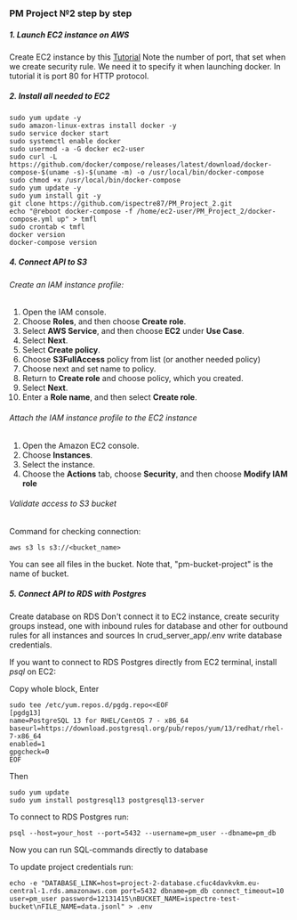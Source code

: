 ### PM Project №2 step by step

##### 1. Launch EC2 instance on AWS
Create EC2 instance by this [Tutorial](https://catalog.workshops.aws/general-immersionday/en-US/basic-modules/10-ec2/ec2-linux)
Note the number of port, that set when we create security rule. We need it to specify it when launching docker. In tutorial it is port 80 for HTTP protocol.

##### 2. Install all needed to EC2
```commandline
sudo yum update -y
sudo amazon-linux-extras install docker -y
sudo service docker start
sudo systemctl enable docker
sudo usermod -a -G docker ec2-user
sudo curl -L https://github.com/docker/compose/releases/latest/download/docker-compose-$(uname -s)-$(uname -m) -o /usr/local/bin/docker-compose
sudo chmod +x /usr/local/bin/docker-compose
sudo yum update -y
sudo yum install git -y
git clone https://github.com/ispectre87/PM_Project_2.git
echo "@reboot docker-compose -f /home/ec2-user/PM_Project_2/docker-compose.yml up" > tmfl
sudo crontab < tmfl
docker version
docker-compose version
```

##### 4. Connect API to S3
###### Create an IAM instance profile:
1) Open the IAM console.
2) Choose **Roles**, and then choose **Create role**.
3) Select **AWS Service**, and then choose **EC2** under **Use Case**.
4) Select **Next**.
5) Select **Create policy**.
6) Choose **S3FullAccess** policy from list (or another needed policy)
7) Choose next and set name to policy.
8) Return to **Create role** and choose policy, which you created.
9) Select **Next**.
10) Enter a **Role name**, and then select **Create role**.
###### Attach the IAM instance profile to the EC2 instance 
1) Open the Amazon EC2 console.
2) Choose **Instances**.
3) Select the instance.
4) Choose the **Actions** tab, choose **Security**, and then choose **Modify IAM role**
###### Validate access to S3 bucket

Command for checking connection:
```commandline
aws s3 ls s3://<bucket_name>
```
You can see all files in the bucket. Note that, "pm-bucket-project" is the name of bucket.

##### 5. Connect API to RDS with Postgres
Create database on RDS
Don't connect it to EC2 instance, create security groups instead, one with inbound rules for database and other
for outbound rules for all instances and sources
In crud_server_app/.env write database credentials.

If you want to connect to RDS Postgres directly from EC2 terminal, install _psql_ on EC2:

Copy whole block, Enter
```commandline
sudo tee /etc/yum.repos.d/pgdg.repo<<EOF
[pgdg13]
name=PostgreSQL 13 for RHEL/CentOS 7 - x86_64
baseurl=https://download.postgresql.org/pub/repos/yum/13/redhat/rhel-7-x86_64
enabled=1
gpgcheck=0
EOF
```
Then
```commandline
sudo yum update
sudo yum install postgresql13 postgresql13-server
```
To connect to RDS Postgres run:
```commandline
psql --host=your_host --port=5432 --username=pm_user --dbname=pm_db
```
Now you can run SQL-commands directly to database

To update project credentials run:
```commandline
echo -e "DATABASE_LINK=host=project-2-database.cfuc4davkvkm.eu-central-1.rds.amazonaws.com port=5432 dbname=pm_db connect_timeout=10 user=pm_user password=12131415\nBUCKET_NAME=ispectre-test-bucket\nFILE_NAME=data.jsonl" > .env
```